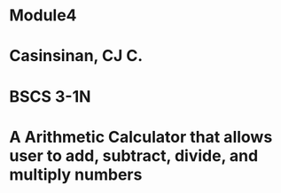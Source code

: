 # Module4
# Casinsinan, CJ C.
# BSCS 3-1N
# A Arithmetic Calculator that allows user to add, subtract, divide, and multiply numbers
